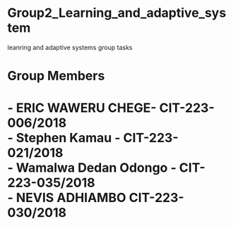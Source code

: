 # Group2_Learning_and_adaptive_system
leanring and adaptive  systems group tasks

<h1>Group Members<h1>
- ERIC WAWERU CHEGE- CIT-223-006/2018 <br>
- Stephen Kamau - CIT-223-021/2018 <br>
- Wamalwa Dedan Odongo - CIT-223-035/2018 <br>
- NEVIS ADHIAMBO CIT-223-030/2018 <br>
